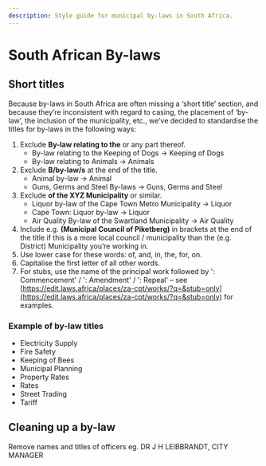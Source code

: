 ```yaml
---
description: Style guide for municipal by-laws in South Africa.
---
```


# South African By-laws

## Short titles

Because by-laws in South Africa are often missing a ‘short title’ section, and because they’re inconsistent with regard to casing, the placement of ‘by-law’, the inclusion of the municipality, etc., we’ve decided to standardise the titles for by-laws in the following ways:

1. Exclude **By-law relating to the** or any part thereof.
   * By-law relating to the Keeping of Dogs → Keeping of Dogs
   * By-law relating to Animals → Animals
2. Exclude **B/by-law/s** at the end of the title.
   * Animal by-law → Animal
   * Guns, Germs and Steel By-laws → Guns, Germs and Steel
3. Exclude **of the XYZ Municipality** or similar.
   * Liquor by-law of the Cape Town Metro Municipality → Liquor
   * Cape Town: Liquor by-law  → Liquor
   * Air Quality By-law of the Swartland Municipality → Air Quality
4. Include e.g. **\(Municipal Council of Piketberg\)** in brackets at the end of the title if this is a more local council / municipality than the \(e.g. District\) Municipality you’re working in.
5. Use lower case for these words: of, and, in, the, for, on.
6. Capitalise the first letter of all other words.
7. For stubs, use the name of the principal work followed by ': Commencement' /  ': Amendment' / ': Repeal' – see [https://edit.laws.africa/places/za-cpt/works/?q=&stub=only](https://edit.laws.africa/places/za-cpt/works/?q=&stub=only) for examples.

### **Example of by-law titles**

* Electricity Supply
* Fire Safety
* Keeping of Bees
* Municipal Planning
* Property Rates
* Rates
* Street Trading
* Tariff

## Cleaning up a by-law

Remove names and titles of officers eg.  DR J H LEIBBRANDT, CITY MANAGER



